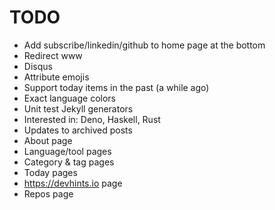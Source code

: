 # TODO

* Add subscribe/linkedin/github to home page at the bottom
* Redirect www
* Disqus
* Attribute emojis
* Support today items in the past (a while ago)
* Exact language colors
* Unit test Jekyll generators
* Interested in: Deno, Haskell, Rust
* Updates to archived posts
* About page
* Language/tool pages
* Category & tag pages
* Today pages
* https://devhints.io page
* Repos page
